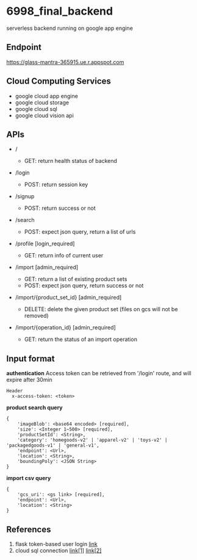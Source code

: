 # 6998_final_backend
serverless backend running on google app engine

## Endpoint
https://glass-mantra-365915.ue.r.appspot.com

## Cloud Computing Services
- google cloud app engine
- google cloud storage
- google cloud sql
- google cloud vision api

## APIs
- /
  - GET: return health status of backend

- /login
  - POST: return session key

- /signup
  - POST: return success or not

- /search
  - POST: expect json query, return a list of urls

- /profile \[login_required\]
  - GET: return info of current user

- /import \[admin_required\]
  - GET: return a list of existing product sets
  - POST: expect json query, return success or not

- /import/{product_set_id} \[admin_required\]
  - DELETE: delete the given product set (files on gcs will not be removed)

- /import/{operation_id} \[admin_required\]
  - GET: return the status of an import operation

## Input format
**authentication**
Access token can be retrieved from '/login' route, and will expire after 30min
```
Header
  x-access-token: <token>
```

**product search query**
```
{
    'imageBlob': <base64 encoded> [required],
    'size': <Integer 1~500> [required],
    'productSetId': <String>,
    'category': 'homegoods-v2' | 'apparel-v2' | 'toys-v2' | 'packagedgoods-v1' | 'general-v1',
    'endpoint': <Url>,
    'location': <String>,
    'boundingPoly': <JSON String>
}
```

**import csv query**
```
{
    'gcs_uri': <gs link> [required],
    'endpoint': <Url>,
    'location': <String>
}
```

## References
1. flask token-based user login <a href='https://www.geeksforgeeks.org/using-jwt-for-user-authentication-in-flask/'>link</a>
2. cloud sql connection <a href='https://cloud.google.com/sql/docs/mysql/connect-app-engine-standard'>link\[1\]</a> <a href='https://stackoverflow.com/questions/72588424/app-engine-cant-connect-to-cloud-sql-connection-refused'>link\[2\]</a>